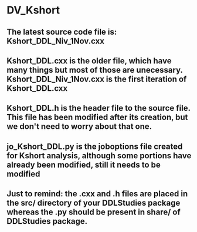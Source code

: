 # DV_Kshort

## The latest source code file is: Kshort_DDL_Niv_1Nov.cxx
## Kshort_DDL.cxx is the older file, which have many things but most of those are unecessary. Kshort_DDL_Niv_1Nov.cxx is the first iteration of Kshort_DDL.cxx
## Kshort_DDL.h is the header file to the source file. This file has been modified after its creation, but we don't need to worry about that one.
## jo_Kshort_DDL.py is the joboptions file created for Kshort analysis, although some portions have already been modified, still it needs to be modified
## Just to remind: the .cxx and .h files are placed in the src/ directory of your DDLStudies package whereas the .py should be present in share/ of DDLStudies package. 


 
